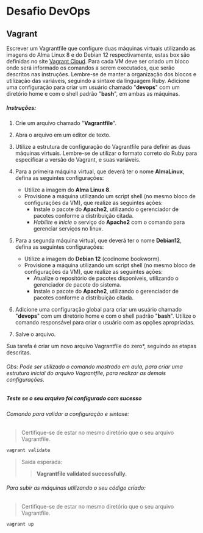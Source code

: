 # Desafio DevOps

## Vagrant

Escrever um Vagrantfile que configure duas máquinas virtuais utilizando as imagens do Alma Linux 8 e do Debian 12 respectivamente, estas box são definidas no site [Vagrant Cloud](https://app.vagrantup.com/boxes/search). Para cada VM deve ser criado um bloco onde será informado os comandos a serem executados, que serão descritos nas instruções. Lembre-se de manter a organização dos blocos e utilização das variáveis,  seguindo a sintaxe da linguagem Ruby. Adicione uma configuração para criar um usuário chamado "**devops**" com um diretório home e com o shell padrão "**bash**", em ambas as máquinas.

##### Instruções:

1. Crie um arquivo chamado "**Vagrantfile**".

2. Abra o arquivo em um editor de texto.

3. Utilize a estrutura de configuração do Vagrantfile para definir as duas máquinas virtuais. Lembre-se de utilizar o formato correto do Ruby para especificar a versão do Vagrant, e suas variáveis.

4. Para a primeira máquina virtual, que deverá ter o nome **AlmaLinux**, defina as seguintes configurações:
   - Utilize a imagem do **Alma Linux 8**.
   - Provisione a máquina utilizando um script shell (no mesmo bloco de configurações da VM), que realize as seguintes ações:
     - Instale o pacote do **Apache2**, utilizando o gerenciador de pacotes conforme a distribuição citada.
     - *Habilite* e *inicie* o serviço do **Apache2** com o comando para gerenciar serviços no linux.

5. Para a segunda máquina virtual, que deverá ter o nome **Debian12**, defina as seguintes configurações:
   - Utilize a imagem do **Debian 12** (codinome bookworm).
   - Provisione a máquina utilizando um script shell (no mesmo bloco de configurações da VM), que realize as seguintes ações:
     - Atualize o repositório de pacotes disponíveis, utilizando o gerenciador de pacote do sistema.
     - Instale o pacote do **Apache2**, utilizando o gerenciador de pacotes conforme a distribuição citada.

6. Adicione uma configuração global para criar um usuário chamado "**devops**" com um diretório home e com o shell padrão "**bash**". Utilize o comando responsável para criar o usuário com as opções apropriadas.

7. Salve o arquivo.

Sua tarefa é criar um novo arquivo Vagrantfile do zero*, seguindo as etapas descritas.

###### Obs: Pode ser utilizado o comando mostrado em aula, para criar uma estrutura inicial do arquivo Vagrantfile, para realizar as demais configurações.


##### Teste se o seu arquivo foi configurado com sucesso

###### Comando para validar a configuração e sintaxe:
> Certifique-se de estar no mesmo diretório que o seu arquivo Vagrantfile.
```bash
vagrant validate
```

>Saída esperada: 
>>	**Vagrantfile validated successfully.**



###### Para subir as máquinas utilizando o seu código criado:
> Certifique-se de estar no mesmo diretório que o seu arquivo Vagrantfile.

```bash
vagrant up
```
